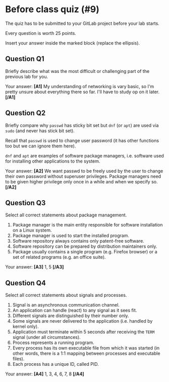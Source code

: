 # Before class quiz (#9)

The quiz has to be submitted to your GitLab project before your lab starts.

Every question is worth 25 points.

Insert your answer inside the marked block (replace the ellipsis).



## Question Q1

Briefly describe what was the most difficult or challenging part of the
previous lab for you.

Your answer: **[A1]** My understanding of networking is vary basic, so I'm pretty unsure about everything there so far. I'll have to study op on it later. **[/A1]**



## Question Q2

Briefly compare why `passwd` has sticky bit set but `dnf` (or `apt`)
are used via `sudo` (and never has stick bit set).

Recall that `passwd` is used to change user password (it has other
functions too but we can ignore them here).

`dnf` and `apt` are examples of software package managers, i.e. software
used for installing other applications to the system.

Your answer: **[A2]** We want passwd to be freely used by the user to change their own password without superuser privileges. Package managers need to be given higher privilege only once in a while and when we specify so. **[/A2]**



## Question Q3

Select all correct statements about package management.

1. Package manager is the main entity responsible for software installation
   on a Linux system.
2. Package manager is used to start the installed program.
3. Software repository always contains only patent-free software.
4. Software repository can be prepared by distribution maintainers only.
5. Package usually contains a single program (e.g. Firefox browser) or
   a set of related programs (e.g. an office suite).

Your answer: **[A3]** 1, 5 **[/A3]**



## Question Q4

Select all correct statements about signals and processes.

1. Signal is an asynchronous communication channel.
2. An application can handle (react) to any signal as it sees fit.
3. Different signals are distinguished by their number only.
4. Some signals are never delivered to the application (i.e. handled
   by kernel only).
5. Application must terminate within 5 seconds after receiving the
   `TERM` signal (under all circumstances).
6. Process represents a running program.
7. Every process has its own executable file from which it was started
   (in other words, there is a 1:1 mapping between processes and
   executable files).
8. Each process has a unique ID, called PID.

Your answer: **[A4]** 1, 3, 4, 6, 7, 8 **[/A4]**



